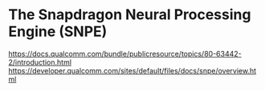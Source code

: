 # The Snapdragon Neural Processing Engine (SNPE)

https://docs.qualcomm.com/bundle/publicresource/topics/80-63442-2/introduction.html
https://developer.qualcomm.com/sites/default/files/docs/snpe/overview.html



